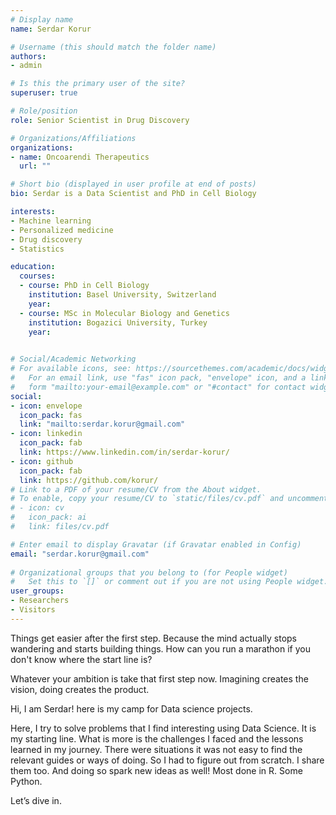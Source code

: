 ```yaml
---
# Display name
name: Serdar Korur

# Username (this should match the folder name)
authors:
- admin

# Is this the primary user of the site?
superuser: true

# Role/position
role: Senior Scientist in Drug Discovery

# Organizations/Affiliations
organizations:
- name: Oncoarendi Therapeutics
  url: ""

# Short bio (displayed in user profile at end of posts)
bio: Serdar is a Data Scientist and PhD in Cell Biology

interests:
- Machine learning
- Personalized medicine
- Drug discovery
- Statistics

education:
  courses:
  - course: PhD in Cell Biology
    institution: Basel University, Switzerland
    year: 
  - course: MSc in Molecular Biology and Genetics
    institution: Bogazici University, Turkey
    year: 
  

# Social/Academic Networking
# For available icons, see: https://sourcethemes.com/academic/docs/widgets/#icons
#   For an email link, use "fas" icon pack, "envelope" icon, and a link in the
#   form "mailto:your-email@example.com" or "#contact" for contact widget.
social:
- icon: envelope
  icon_pack: fas
  link: "mailto:serdar.korur@gmail.com"
- icon: linkedin
  icon_pack: fab
  link: https://www.linkedin.com/in/serdar-korur/
- icon: github
  icon_pack: fab
  link: https://github.com/korur/
# Link to a PDF of your resume/CV from the About widget.
# To enable, copy your resume/CV to `static/files/cv.pdf` and uncomment the lines below.  
# - icon: cv
#   icon_pack: ai
#   link: files/cv.pdf

# Enter email to display Gravatar (if Gravatar enabled in Config)
email: "serdar.korur@gmail.com"
  
# Organizational groups that you belong to (for People widget)
#   Set this to `[]` or comment out if you are not using People widget.  
user_groups:
- Researchers
- Visitors
---
```


Things get easier after the first step. Because the mind actually stops wandering and starts building things. How can you run a marathon if you don't know where the start line is?

Whatever your ambition is take that first step now. Imagining creates the vision, doing creates the product. 

Hi, I am Serdar! here is my camp for Data science projects.

Here, I try to solve problems that I find interesting using Data Science. It is my starting line. What is more is the challenges I faced and the lessons learned in my journey.  There were situations it was not easy to find the relevant guides or ways of doing. So I had to figure out from scratch. I share them too. And doing so spark new ideas as well! Most done in R. Some Python.

Let’s dive in. 